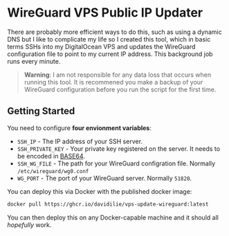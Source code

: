 # WireGuard VPS Public IP Updater

There are probably more efficient ways to do this, such as using a dynamic DNS but I like to complicate my life so I created this tool, which in basic terms SSHs into my DigitalOcean VPS and updates the WireGuard configuration file to point to my current IP address. This background job runs every minute.

> **Warning**: I am not responsible for any data loss that occurs when running this tool. It is recommened you make a backup of your WireGuard configuration before you run the script for the first time.

## Getting Started

You need to configure **four envionment variables**:

-  `SSH_IP` - The IP address of your SSH server.
-  `SSH_PRIVATE_KEY` - Your private key registered on the server. It needs to be encoded in [BASE64](https://www.base64encode.org/).
-  `SSH_WG_FILE` - The path for your WireGuard configration file. Normally `/etc/wireguard/wg0.conf`
-  `WG_PORT` - The port of your WireGuard server. Normally `51820`.

You can deploy this via Docker with the published docker image:

```bash
docker pull https://ghcr.io/davidilie/vps-update-wireguard:latest
```

You can then deploy this on any Docker-capable machine and it should all _hopefully_ work.
